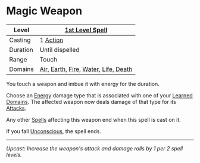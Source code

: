 # Magic Weapon

| Level    | [1st Level Spell](1st%20Level%20Spells.md)                                                                                                                                                                                                   |
| -------- | -------------------------------------------------------------------------------------------------------------------------------------------------------------------------------------------------------------------------------------------- |
| Casting  | 1 [Action](../../../../Game%20Procedures/Core%20Procedures/Action.md)                                                                                                                                                                        |
| Duration | Until dispelled                                                                                                                                                                                                                              |
| Range    | Touch                                                                                                                                                                                                                                        |
| Domains  | [Air](../../Spell%20Domains/Air.md), [Earth](../../Spell%20Domains/Earth.md), [Fire](../../Spell%20Domains/Fire.md), [Water](../../Spell%20Domains/Water.md), [Life](../../Spell%20Domains/Life.md), [Death](../../Spell%20Domains/Death.md) |

You touch a weapon and imbue it with energy for the duration.

Choose an [Energy](../../../../Game%20Procedures/Combat/Damage/Damage%20Types/{Damage%20Types}.md#Energy) damage type that is associated with one of your [Learned Domains](../../../Spellcasting/Spell%20Learning/Learned%20Domains.md). The affected weapon now deals damage of that type for its [Attacks](../../../../Game%20Procedures/Combat/Attack.md).

Any other [Spells](../../../Spells.md) affecting this weapon end when this spell is cast on it.

If you fall [Unconscious](../../../../Game%20Procedures/Conditions/Unconscious.md), the spell ends.

---
*Upcast: Increase the weapon's attack and damage rolls by 1 per 2 spell levels.*
